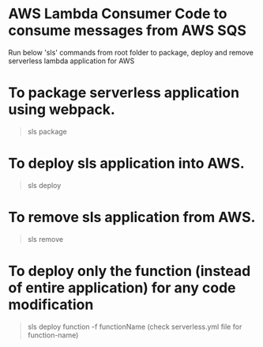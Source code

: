 # AWS Lambda Consumer Code to consume messages from AWS SQS

Run below 'sls' commands from root folder to package, deploy and remove serverless lambda application for AWS

# To package serverless application using webpack.
>sls package

# To deploy sls application into AWS.
>sls deploy

# To remove sls application from AWS.
>sls remove

# To deploy only the function (instead of entire application) for any code modification
>sls deploy function -f functionName (check serverless.yml file for function-name)